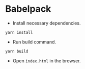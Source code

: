 # Babelpack

- Install necessary dependencies.
```
yarn install
```

- Run build command.
```
yarn build
```

- Open `index.html` in the browser.